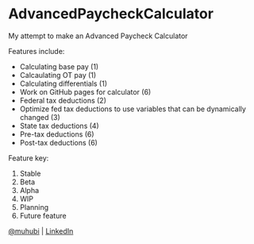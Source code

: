 # AdvancedPaycheckCalculator
My attempt to make an Advanced Paycheck Calculator

Features include:
  - Calculating base pay (1)
  - Calcaulating OT pay (1)
  - Calculating differentials (1)
  - Work on GitHub pages for calculator (6)
  - Federal tax deductions (2)
  - Optimize fed tax deductions to use variables that can be dynamically changed (3)
  - State tax deductions (4)
  - Pre-tax deductions (6)
  - Post-tax deductions (6)
 
 Feature key:
  1. Stable
  2. Beta
  3. Alpha
  4. WIP
  5. Planning
  6. Future feature

[@muhubi](https://www.twitter.com/muhubi) | [LinkedIn](https://www.linkedin.com/in/abmahabee)
